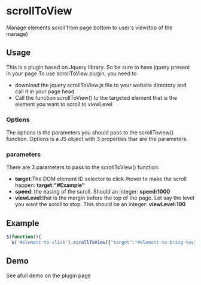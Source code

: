 # scrollToView
Manage elements scroll from page bottom to user's view(top of the manage)
## Usage
This is a plugin based on Jquery library. So be sure to have jquery present in your page
To use scrollToView plugin, you need to
+ download the jquery.scrollToView.js file to your website directory and call it in your page head
**<script type="text/javascript" src="jquery.clickToView.min.js"></script>**
+ Call the function scrollToView() to the targeted element that is the element you want to scroll to viewLevel

### Options
The options is the parameters you should pass to the scrollToview() function. Options is a JS object with 3 properties thar are the parameters.
### parameters
There are 3 parameters to pass to the scrollToView() function:
+ **target**:The DOM element ID selector to click /hover to make the scroll happen:
**target:"#Example"**
+ **speed**: the easing of the scroll. Should an integer:
**speed:1000**
+ **viewLevel**:that is the margin before the top of the page. Let say the level you want the scroll to stop. This should be an integer:
**viewLevel:100**

## Example
``` javascript
$(function(){
  $('#element-to-click').scrollToView({"target":"#element-to-bring-toview", "speed":1000, "viewlevel":100});
```
## Demo
See afull demo on the plugin page
